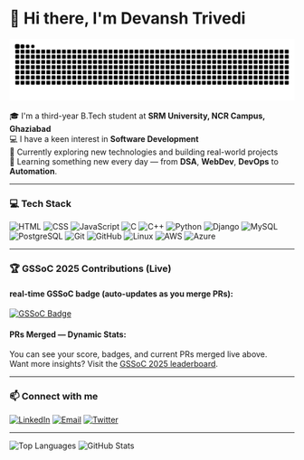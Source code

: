 # 👋 Hi there, I'm Devansh Trivedi

![Snake animation](https://github.com/itsdevansh5/itsdevansh5/blob/output/github-contribution-grid-snake.svg)

🎓 I'm a third-year B.Tech student at **SRM University, NCR Campus, Ghaziabad**  
💻 I have a keen interest in **Software Development**  
🚀 Currently exploring new technologies and building real-world projects  
🌱 Learning something new every day — from **DSA**, **WebDev**, **DevOps** to **Automation**.

---

### 💻 Tech Stack

![HTML](https://img.shields.io/badge/HTML5-E34F26?style=for-the-badge&logo=html5&logoColor=white)
![CSS](https://img.shields.io/badge/CSS3-1572B6?style=for-the-badge&logo=css3&logoColor=white)
![JavaScript](https://img.shields.io/badge/JavaScript-F7DF1E?style=for-the-badge&logo=javascript&logoColor=black)
![C](https://img.shields.io/badge/C-00599C?style=for-the-badge&logo=c&logoColor=white)
![C++](https://img.shields.io/badge/C++-00599C?style=for-the-badge&logo=c%2B%2B&logoColor=white)
![Python](https://img.shields.io/badge/Python-3776AB?style=for-the-badge&logo=python&logoColor=white)
![Django](https://img.shields.io/badge/Django-092E20?style=for-the-badge&logo=django&logoColor=white)
![MySQL](https://img.shields.io/badge/MySQL-00000F?style=for-the-badge&logo=mysql&logoColor=white)
![PostgreSQL](https://img.shields.io/badge/PostgreSQL-316192?style=for-the-badge&logo=postgresql&logoColor=white)
![Git](https://img.shields.io/badge/Git-F05032?style=for-the-badge&logo=git&logoColor=white)
![GitHub](https://img.shields.io/badge/GitHub-181717?style=for-the-badge&logo=github&logoColor=white)
![Linux](https://img.shields.io/badge/Linux-FCC624?style=for-the-badge&logo=linux&logoColor=black)
![AWS](https://img.shields.io/badge/AWS-232F3E?style=for-the-badge&logo=amazonaws&logoColor=white)
![Azure](https://img.shields.io/badge/Microsoft%20Azure-0078D4?style=for-the-badge&logo=microsoftazure&logoColor=white)

---

### 🏆 GSSoC 2025 Contributions (Live)

#### real-time GSSoC badge (auto-updates as you merge PRs):

[![GSSoC Badge](https://gssoc-dymanic-badges.vercel.app/api/itsdevansh5?year=2025)](https://gssoc.girlscript.tech/leaderboard?year=2025&username=itsdevansh5)

#### PRs Merged — Dynamic Stats:
You can see your score, badges, and current PRs merged live above.  
Want more insights? Visit the [GSSoC 2025 leaderboard](https://gssoc.girlscript.tech/leaderboard?year=2025&username=itsdevansh5).

---

### 📫 Connect with me

[![LinkedIn](https://img.shields.io/badge/LinkedIn-blue?style=for-the-badge&logo=linkedin&logoColor=white)](https://www.linkedin.com/in/devansh-trivedi-a19527292/)
[![Email](https://img.shields.io/badge/Gmail-D14836?style=for-the-badge&logo=gmail&logoColor=white)](mailto:trivedidevansh1080@gmail.com)
[![Twitter](https://img.shields.io/badge/Twitter-1DA1F2?style=for-the-badge&logo=twitter&logoColor=white)](https://twitter.com/DevTrivedi_4)

---

![Top Languages](https://github-readme-stats.vercel.app/api/top-langs/?username=itsdevansh5&theme=tokyonight)
![GitHub Stats](https://github-readme-stats.vercel.app/api?username=itsdevansh5)

